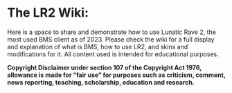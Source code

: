 # The LR2 Wiki: #

Here is a space to share and demonstrate how to use Lunatic Rave 2, the most used BMS client as of 2023. Please check the wiki for a full display and explanation of what is BMS, how to use LR2, and skins and modifications for it. All content used is intended for educational purposes.

**Copyright Disclaimer under section 107 of the Copyright Act 1976, allowance is made for “fair use” for purposes such as criticism, comment, news reporting, teaching, scholarship, education and research.**
